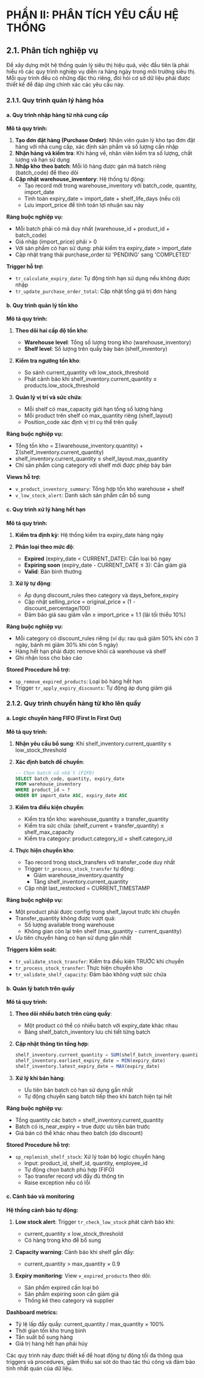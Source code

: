 # PHẦN II: PHÂN TÍCH YÊU CẦU HỆ THỐNG

## 2.1. Phân tích nghiệp vụ

Để xây dựng một hệ thống quản lý siêu thị hiệu quả, việc đầu tiên là phải hiểu rõ các quy trình nghiệp vụ diễn ra hàng ngày trong môi trường siêu thị. Mỗi quy trình đều có những đặc thù riêng, đòi hỏi cơ sở dữ liệu phải được thiết kế để đáp ứng chính xác các yêu cầu này.

### 2.1.1. Quy trình quản lý hàng hóa

#### **a. Quy trình nhập hàng từ nhà cung cấp**

**Mô tả quy trình:**
1. **Tạo đơn đặt hàng (Purchase Order)**: Nhân viên quản lý kho tạo đơn đặt hàng với nhà cung cấp, xác định sản phẩm và số lượng cần nhập
2. **Nhận hàng và kiểm tra**: Khi hàng về, nhân viên kiểm tra số lượng, chất lượng và hạn sử dụng
3. **Nhập kho theo batch**: Mỗi lô hàng được gán mã batch riêng (batch_code) để theo dõi
4. **Cập nhật warehouse_inventory**: Hệ thống tự động:
   - Tạo record mới trong warehouse_inventory với batch_code, quantity, import_date
   - Tính toán expiry_date = import_date + shelf_life_days (nếu có)
   - Lưu import_price để tính toán lợi nhuận sau này

**Ràng buộc nghiệp vụ:**
- Mỗi batch phải có mã duy nhất (warehouse_id + product_id + batch_code)
- Giá nhập (import_price) phải > 0
- Với sản phẩm có hạn sử dụng: phải kiểm tra expiry_date > import_date
- Cập nhật trạng thái purchase_order từ 'PENDING' sang 'COMPLETED'

**Trigger hỗ trợ:**
- `tr_calculate_expiry_date`: Tự động tính hạn sử dụng nếu không được nhập
- `tr_update_purchase_order_total`: Cập nhật tổng giá trị đơn hàng

#### **b. Quy trình quản lý tồn kho**

**Mô tả quy trình:**
1. **Theo dõi hai cấp độ tồn kho**:
   - **Warehouse level**: Tổng số lượng trong kho (warehouse_inventory)
   - **Shelf level**: Số lượng trên quầy bày bán (shelf_inventory)

2. **Kiểm tra ngưỡng tồn kho**:
   - So sánh current_quantity với low_stock_threshold
   - Phát cảnh báo khi shelf_inventory.current_quantity ≤ products.low_stock_threshold

3. **Quản lý vị trí và sức chứa**:
   - Mỗi shelf có max_capacity giới hạn tổng số lượng hàng
   - Mỗi product trên shelf có max_quantity riêng (shelf_layout)
   - Position_code xác định vị trí cụ thể trên quầy

**Ràng buộc nghiệp vụ:**
- Tổng tồn kho = Σ(warehouse_inventory.quantity) + Σ(shelf_inventory.current_quantity)
- shelf_inventory.current_quantity ≤ shelf_layout.max_quantity
- Chỉ sản phẩm cùng category với shelf mới được phép bày bán

**Views hỗ trợ:**
- `v_product_inventory_summary`: Tổng hợp tồn kho warehouse + shelf
- `v_low_stock_alert`: Danh sách sản phẩm cần bổ sung

#### **c. Quy trình xử lý hàng hết hạn**

**Mô tả quy trình:**
1. **Kiểm tra định kỳ**: Hệ thống kiểm tra expiry_date hàng ngày
2. **Phân loại theo mức độ**:
   - **Expired** (expiry_date < CURRENT_DATE): Cần loại bỏ ngay
   - **Expiring soon** (expiry_date - CURRENT_DATE ≤ 3): Cần giảm giá
   - **Valid**: Bán bình thường

3. **Xử lý tự động**:
   - Áp dụng discount_rules theo category và days_before_expiry
   - Cập nhật selling_price = original_price × (1 - discount_percentage/100)
   - Đảm bảo giá sau giảm vẫn ≥ import_price × 1.1 (lãi tối thiểu 10%)

**Ràng buộc nghiệp vụ:**
- Mỗi category có discount_rules riêng (ví dụ: rau quả giảm 50% khi còn 3 ngày, bánh mì giảm 30% khi còn 5 ngày)
- Hàng hết hạn phải được remove khỏi cả warehouse và shelf
- Ghi nhận loss cho báo cáo

**Stored Procedure hỗ trợ:**
- `sp_remove_expired_products`: Loại bỏ hàng hết hạn
- Trigger `tr_apply_expiry_discounts`: Tự động áp dụng giảm giá

### 2.1.2. Quy trình chuyển hàng từ kho lên quầy

#### **a. Logic chuyển hàng FIFO (First In First Out)**

**Mô tả quy trình:**
1. **Nhận yêu cầu bổ sung**: Khi shelf_inventory.current_quantity ≤ low_stock_threshold
2. **Xác định batch để chuyển**:
   ```sql
   -- Chọn batch cũ nhất (FIFO)
   SELECT batch_code, quantity, expiry_date
   FROM warehouse_inventory
   WHERE product_id = ?
   ORDER BY import_date ASC, expiry_date ASC
   ```

3. **Kiểm tra điều kiện chuyển**:
   - Kiểm tra tồn kho: warehouse_quantity ≥ transfer_quantity
   - Kiểm tra sức chứa: (shelf_current + transfer_quantity) ≤ shelf_max_capacity
   - Kiểm tra category: product.category_id = shelf.category_id

4. **Thực hiện chuyển kho**:
   - Tạo record trong stock_transfers với transfer_code duy nhất
   - Trigger `tr_process_stock_transfer` tự động:
     - Giảm warehouse_inventory.quantity
     - Tăng shelf_inventory.current_quantity
   - Cập nhật last_restocked = CURRENT_TIMESTAMP

**Ràng buộc nghiệp vụ:**
- Một product phải được config trong shelf_layout trước khi chuyển
- Transfer_quantity không được vượt quá:
  - Số lượng available trong warehouse
  - Không gian còn lại trên shelf (max_quantity - current_quantity)
- Ưu tiên chuyển hàng có hạn sử dụng gần nhất

**Triggers kiểm soát:**
- `tr_validate_stock_transfer`: Kiểm tra điều kiện TRƯỚC khi chuyển
- `tr_process_stock_transfer`: Thực hiện chuyển kho
- `tr_validate_shelf_capacity`: Đảm bảo không vượt sức chứa

#### **b. Quản lý batch trên quầy**

**Mô tả quy trình:**
1. **Theo dõi nhiều batch trên cùng quầy**:
   - Một product có thể có nhiều batch với expiry_date khác nhau
   - Bảng shelf_batch_inventory lưu chi tiết từng batch

2. **Cập nhật thông tin tổng hợp**:
   ```sql
   shelf_inventory.current_quantity = SUM(shelf_batch_inventory.quantity)
   shelf_inventory.earliest_expiry_date = MIN(expiry_date)
   shelf_inventory.latest_expiry_date = MAX(expiry_date)
   ```

3. **Xử lý khi bán hàng**:
   - Ưu tiên bán batch có hạn sử dụng gần nhất
   - Tự động chuyển sang batch tiếp theo khi batch hiện tại hết

**Ràng buộc nghiệp vụ:**
- Tổng quantity các batch = shelf_inventory.current_quantity
- Batch có is_near_expiry = true được ưu tiên bán trước
- Giá bán có thể khác nhau theo batch (do discount)

**Stored Procedure hỗ trợ:**
- `sp_replenish_shelf_stock`: Xử lý toàn bộ logic chuyển hàng
  - Input: product_id, shelf_id, quantity, employee_id
  - Tự động chọn batch phù hợp (FIFO)
  - Tạo transfer record với đầy đủ thông tin
  - Raise exception nếu có lỗi

#### **c. Cảnh báo và monitoring**

**Hệ thống cảnh báo tự động:**
1. **Low stock alert**: Trigger `tr_check_low_stock` phát cảnh báo khi:
   - current_quantity ≤ low_stock_threshold
   - Có hàng trong kho để bổ sung

2. **Capacity warning**: Cảnh báo khi shelf gần đầy:
   - current_quantity > max_quantity × 0.9

3. **Expiry monitoring**: View `v_expired_products` theo dõi:
   - Sản phẩm expired cần loại bỏ
   - Sản phẩm expiring soon cần giảm giá
   - Thống kê theo category và supplier

**Dashboard metrics:**
- Tỷ lệ lấp đầy quầy: current_quantity / max_quantity × 100%
- Thời gian tồn kho trung bình
- Tần suất bổ sung hàng
- Giá trị hàng hết hạn phải hủy

Các quy trình này được thiết kế để hoạt động tự động tối đa thông qua triggers và procedures, giảm thiểu sai sót do thao tác thủ công và đảm bảo tính nhất quán của dữ liệu.